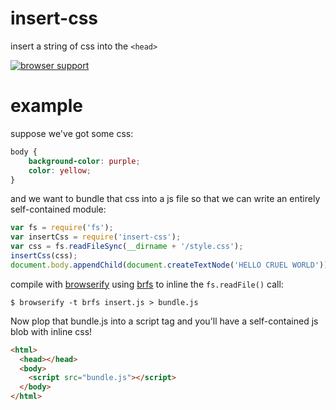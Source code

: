 # insert-css

insert a string of css into the `<head>`

[![browser support](https://ci.testling.com/substack/insert-css.png)](https://ci.testling.com/substack/insert-css)

# example

suppose we've got some css:

``` css
body {
    background-color: purple;
    color: yellow;
}
```

and we want to bundle that css into a js file so that we can write an entirely
self-contained module:

``` js
var fs = require('fs');
var insertCss = require('insert-css');
var css = fs.readFileSync(__dirname + '/style.css');
insertCss(css);
document.body.appendChild(document.createTextNode('HELLO CRUEL WORLD'));
```

compile with [browserify](http://browserify.org) using
[brfs](https://github.com/substack/brfs) to inline the `fs.readFile()`
call:

```
$ browserify -t brfs insert.js > bundle.js
```

Now plop that bundle.js into a script tag and you'll have a self-contained js
blob with inline css!

``` html
<html>
  <head></head>
  <body>
    <script src="bundle.js"></script>
  </body>
</html>
```
